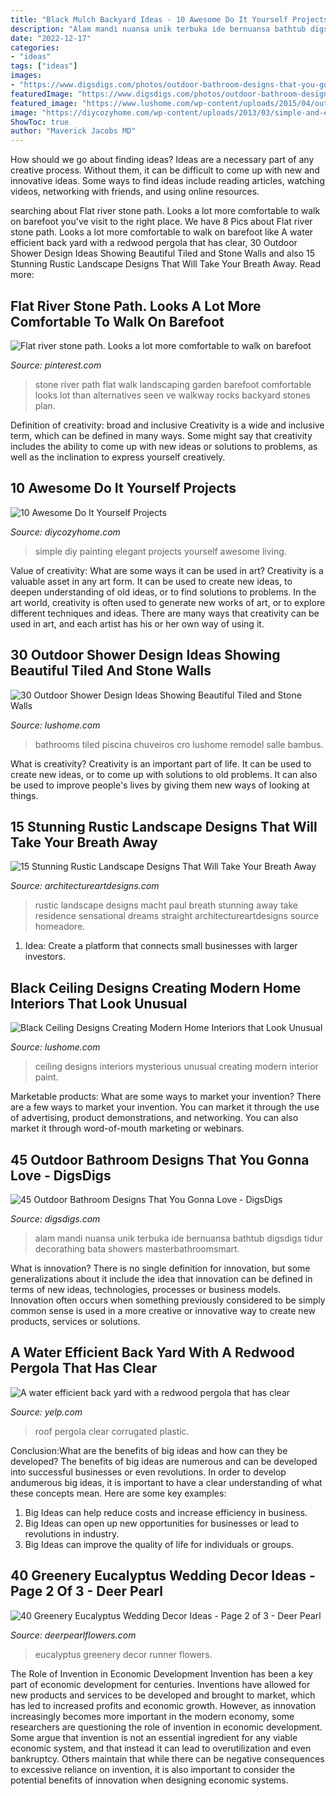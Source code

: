 ```yaml
---
title: "Black Mulch Backyard Ideas - 10 Awesome Do It Yourself Projects"
description: "Alam mandi nuansa unik terbuka ide bernuansa bathtub digsdigs tidur decorathing bata showers masterbathroomsmart"
date: "2022-12-17"
categories:
- "ideas"
tags: ["ideas"]
images:
- "https://www.digsdigs.com/photos/outdoor-bathroom-designs-that-you-gonna-love-32-554x738.jpg"
featuredImage: "https://www.digsdigs.com/photos/outdoor-bathroom-designs-that-you-gonna-love-32-554x738.jpg"
featured_image: "https://www.lushome.com/wp-content/uploads/2015/04/outdoor-shower-design-ideas-20.jpg"
image: "https://diycozyhome.com/wp-content/uploads/2013/03/simple-and-elegant-wall-art-diy.jpg"
ShowToc: true
author: "Maverick Jacobs MD"
---
```



How should we go about finding ideas?
Ideas are a necessary part of any creative process. Without them, it can be difficult to come up with new and innovative ideas. Some ways to find ideas include reading articles, watching videos, networking with friends, and using online resources.

	

		
searching about Flat river stone path. Looks a lot more comfortable to walk on barefoot you've visit to the right place. We have 8 Pics about Flat river stone path. Looks a lot more comfortable to walk on barefoot like A water efficient back yard with a redwood pergola that has clear, 30 Outdoor Shower Design Ideas Showing Beautiful Tiled and Stone Walls and also 15 Stunning Rustic Landscape Designs That Will Take Your Breath Away. Read more:
		
    
## Flat River Stone Path. Looks A Lot More Comfortable To Walk On Barefoot

<img loading=lazy src="https://i.pinimg.com/736x/ce/b2/f2/ceb2f20ee9e68b7d9c6e734d6cf584fe--farming-ideas-stone-paths.jpg" onerror="this.onerror=null;this.src='https://tse4.mm.bing.net/th?id=OIP.kDVr9Mplm6lECreN9eO4CgHaMp&amp;pid=15.1';" alt="Flat river stone path. Looks a lot more comfortable to walk on barefoot">

_Source: pinterest.com_

>stone river path flat walk landscaping garden barefoot comfortable looks lot than alternatives seen ve walkway rocks backyard stones plan. 

	

Definition of creativity: broad and inclusive
Creativity is a wide and inclusive term, which can be defined in many ways. Some might say that creativity includes the ability to come up with new ideas or solutions to problems, as well as the inclination to express yourself creatively.

    
## 10 Awesome Do It Yourself Projects

<img loading=lazy src="https://diycozyhome.com/wp-content/uploads/2013/03/simple-and-elegant-wall-art-diy.jpg" onerror="this.onerror=null;this.src='https://tse3.mm.bing.net/th?id=OIP.qLei1nBDpvzhxRihYVauVgHaJ3&amp;pid=15.1';" alt="10 Awesome Do It Yourself Projects">

_Source: diycozyhome.com_

>simple diy painting elegant projects yourself awesome living. 

	

Value of creativity: What are some ways it can be used in art?
Creativity is a valuable asset in any art form. It can be used to create new ideas, to deepen understanding of old ideas, or to find solutions to problems. In the art world, creativity is often used to generate new works of art, or to explore different techniques and ideas. There are many ways that creativity can be used in art, and each artist has his or her own way of using it.

    
## 30 Outdoor Shower Design Ideas Showing Beautiful Tiled And Stone Walls

<img loading=lazy src="https://www.lushome.com/wp-content/uploads/2015/04/outdoor-shower-design-ideas-20.jpg" onerror="this.onerror=null;this.src='https://tse1.mm.bing.net/th?id=OIP.H7AcItTuzemU83A3Q4vzyQAAAA&amp;pid=15.1';" alt="30 Outdoor Shower Design Ideas Showing Beautiful Tiled and Stone Walls">

_Source: lushome.com_

>bathrooms tiled piscina chuveiros cro lushome remodel salle bambus. 

	

What is creativity?
Creativity is an important part of life. It can be used to create new ideas, or to come up with solutions to old problems. It can also be used to improve people's lives by giving them new ways of looking at things.

    
## 15 Stunning Rustic Landscape Designs That Will Take Your Breath Away

<img loading=lazy src="https://www.architectureartdesigns.com/wp-content/uploads/2016/10/15-Stunning-Rustic-Landscape-Designs-That-Will-Take-Your-Breath-Away-9-630x946.jpg" onerror="this.onerror=null;this.src='https://tse4.mm.bing.net/th?id=OIP.QdqsCQ0WPR1pvVtu9LNAuwHaLH&amp;pid=15.1';" alt="15 Stunning Rustic Landscape Designs That Will Take Your Breath Away">

_Source: architectureartdesigns.com_

>rustic landscape designs macht paul breath stunning away take residence sensational dreams straight architectureartdesigns source homeadore. 

	

1. Idea: Create a platform that connects small businesses with larger investors.

    
## Black Ceiling Designs Creating Modern Home Interiors That Look Unusual

<img loading=lazy src="https://www.lushome.com/wp-content/uploads/2012/11/black-ceiling-designs-interior-paint-decorating-ideas-21.jpg" onerror="this.onerror=null;this.src='https://tse1.mm.bing.net/th?id=OIP.cJMwtBVkX75r_jhMr_5KiAAAAA&amp;pid=15.1';" alt="Black Ceiling Designs Creating Modern Home Interiors that Look Unusual">

_Source: lushome.com_

>ceiling designs interiors mysterious unusual creating modern interior paint. 

	

Marketable products: What are some ways to market your invention?
There are a few ways to market your invention. You can market it through the use of advertising, product demonstrations, and networking. You can also market it through word-of-mouth marketing or webinars.

    
## 45 Outdoor Bathroom Designs That You Gonna Love - DigsDigs

<img loading=lazy src="https://www.digsdigs.com/photos/outdoor-bathroom-designs-that-you-gonna-love-32-554x738.jpg" onerror="this.onerror=null;this.src='https://tse2.mm.bing.net/th?id=OIP.oCqqPTOPms1MDroicZ1UkQHaJ3&amp;pid=15.1';" alt="45 Outdoor Bathroom Designs That You Gonna Love - DigsDigs">

_Source: digsdigs.com_

>alam mandi nuansa unik terbuka ide bernuansa bathtub digsdigs tidur decorathing bata showers masterbathroomsmart. 

	

What is innovation?
There is no single definition for innovation, but some generalizations about it include the idea that innovation can be defined in terms of new ideas, technologies, processes or business models. Innovation often occurs when something previously considered to be simply common sense is used in a more creative or innovative way to create new products, services or solutions.

    
## A Water Efficient Back Yard With A Redwood Pergola That Has Clear

<img loading=lazy src="http://s3-media1.ak.yelpcdn.com/bphoto/dEACGEukLoJqFTEil13wPw/o.jpg" onerror="this.onerror=null;this.src='https://tse3.mm.bing.net/th?id=OIP.J-QzDuMj0S8F3AjDTKJVegHaFj&amp;pid=15.1';" alt="A water efficient back yard with a redwood pergola that has clear">

_Source: yelp.com_

>roof pergola clear corrugated plastic. 

	

Conclusion:What are the benefits of big ideas and how can they be developed?
The benefits of big ideas are numerous and can be developed into successful businesses or even revolutions. In order to develop andumerous big ideas, it is important to have a clear understanding of what these concepts mean. Here are some key examples: 
1. Big Ideas can help reduce costs and increase efficiency in business. 
2. Big Ideas can open up new opportunities for businesses or lead to revolutions in industry. 
3. Big Ideas can improve the quality of life for individuals or groups.

    
## 40 Greenery Eucalyptus Wedding Decor Ideas - Page 2 Of 3 - Deer Pearl

<img loading=lazy src="https://www.deerpearlflowers.com/wp-content/uploads/2016/12/Eucalyptus-wedding-runner-via-Edyta-Szyszlo.jpg" onerror="this.onerror=null;this.src='https://tse1.mm.bing.net/th?id=OIP.2uv9ZeFOkBsOkYCa7iSmNQHaLH&amp;pid=15.1';" alt="40 Greenery Eucalyptus Wedding Decor Ideas - Page 2 of 3 - Deer Pearl">

_Source: deerpearlflowers.com_

>eucalyptus greenery decor runner flowers. 

	

The Role of Invention in Economic Development
Invention has been a key part of economic development for centuries. Inventions have allowed for new products and services to be developed and brought to market, which has led to increased profits and economic growth. 
However, as innovation increasingly becomes more important in the modern economy, some researchers are questioning the role of invention in economic development. Some argue that invention is not an essential ingredient for any viable economic system, and that instead it can lead to overutilization and even bankruptcy. Others maintain that while there can be negative consequences to excessive reliance on invention, it is also important to consider the potential benefits of innovation when designing economic systems.


